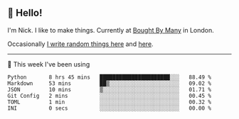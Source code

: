 ## 👋 Hello! 

I'm Nick. I like to make things. Currently at [Bought By Many](https://boughtbymany.com) in London.

Occasionally [I write random things here](https://nicksnell.com) and [here](https://twitter.com/nicksnell).

-------

🚀 This week I've been using

<!--START_SECTION:waka-->

```text
Python       8 hrs 45 mins   ██████████████████████░░░   88.49 %
Markdown     53 mins         ██▒░░░░░░░░░░░░░░░░░░░░░░   09.02 %
JSON         10 mins         ▒░░░░░░░░░░░░░░░░░░░░░░░░   01.71 %
Git Config   2 mins          ░░░░░░░░░░░░░░░░░░░░░░░░░   00.45 %
TOML         1 min           ░░░░░░░░░░░░░░░░░░░░░░░░░   00.32 %
INI          0 secs          ░░░░░░░░░░░░░░░░░░░░░░░░░   00.00 %
```

<!--END_SECTION:waka-->
